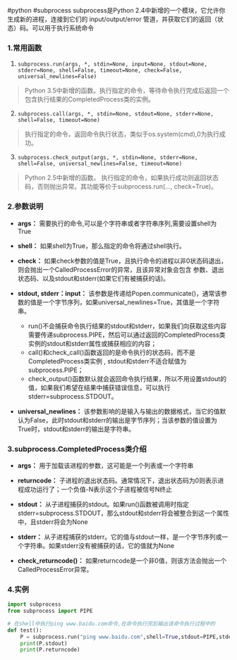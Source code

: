 #python #subprocess
subprocess是Python 2.4中新增的一个模块，它允许你生成新的进程，连接到它们的 input/output/error 管道，并获取它们的返回（状态）码。可以用于执行系统命令

### 1.常用函数
1. `subprocess.run(args, *, stdin=None, input=None, stdout=None, stderr=None, shell=False, timeout=None, check=False, universal_newlines=False)`
>Python 3.5中新增的函数。执行指定的命令，等待命令执行完成后返回一个包含执行结果的CompletedProcess类的实例。

2. `subprocess.call(args, *, stdin=None, stdout=None, stderr=None, shell=False, timeout=None)`
>执行指定的命令，返回命令执行状态，类似于os.system(cmd),0为执行成功。

3. `subprocess.check_output(args, *, stdin=None, stderr=None, shell=False, universal_newlines=False, timeout=None)`
>Python 2.5中新增的函数。 执行指定的命令，如果执行成功则返回状态码，否则抛出异常。其功能等价于subprocess.run(..., check=True)。

### 2.参数说明
- **args：** 需要执行的命令,可以是个字符串或者字符串序列,需要设置shell为True

- **shell：** 如果shell为True，那么指定的命令将通过shell执行。

- **check：** 如果check参数的值是True，且执行命令的进程以非0状态码退出，则会抛出一个CalledProcessError的异常，且该异常对象会包含 参数、退出状态码、以及stdout和stderr(如果它们有被捕获的话)。

- **stdout, stderr：input：** 该参数是传递给Popen.communicate()，通常该参数的值是一个字节序列，如果universal_newlines=True，其值是一个字符串。
    - run()不会捕获命令执行结果的stdout和stderr，如果我们向获取这些内容需要传递subprocess.PIPE，然后可以通过返回的CompletedProcess类实例的stdout和stderr属性或捕获相应的内容；
    - call()和check_call()函数返回的是命令执行的状态码，而不是CompletedProcess类实例 , stdout和stderr不适合赋值为subprocess.PIPE；
    - check_output()函数默认就会返回命令执行结果，所以不用设置stdout的值，如果我们希望在结果中捕获错误信息，可以执行stderr=subprocess.STDOUT。

- **universal_newlines：** 该参数影响的是输入与输出的数据格式，当它的值默认为False，此时stdout和stderr的输出是字节序列；当该参数的值设置为True时，stdout和stderr的输出是字符串。

### 3.subprocess.CompletedProcess类介绍
- **args：** 用于加载该进程的参数，这可能是一个列表或一个字符串

- **returncode：** 子进程的退出状态码。通常情况下，退出状态码为0则表示进程成功运行了；一个负值-N表示这个子进程被信号N终止

- **stdout：** 从子进程捕获的stdout。如果run()函数被调用时指定stderr=subprocess.STDOUT，那么stdout和stderr将会被整合到这一个属性中，且stderr将会为None

- **stderr：** 从子进程捕获的stderr。它的值与stdout一样，是一个字节序列或一个字符串。如果stderr没有被捕获的话，它的值就为None

- **check_returncode()：** 如果returncode是一个非0值，则该方法会抛出一个CalledProcessError异常。

### 4.实例
```python
import subprocess  
from subprocess import PIPE 

# 在shell中执行ping www.baidu.com命令,在命令执行完后输出该命令执行过程中的        # stdout(P.stdout)和命令执行结果(P.returncode)
def test():  
    P = subprocess.run("ping www.baidu.com",shell=True,stdout=PIPE,stderr=PIPE,universal_newlines=True)  
    print(P.stdout)
    print(P.returncode)
```